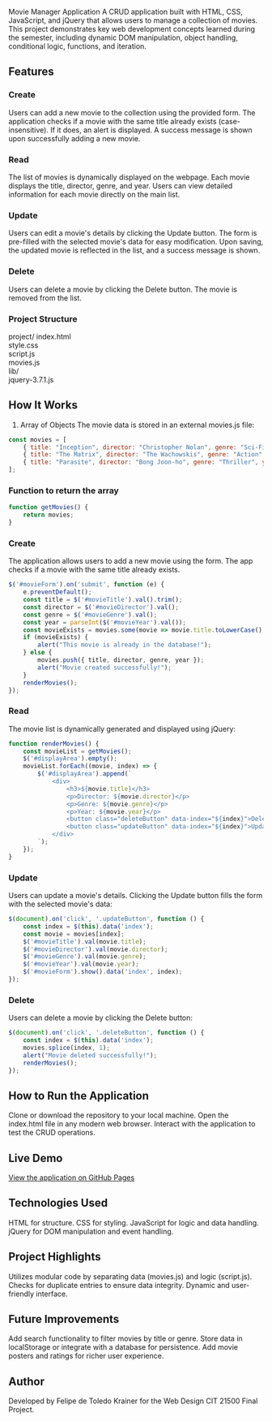 Movie Manager Application
A CRUD application built with HTML, CSS, JavaScript, and jQuery that allows users to manage a collection of movies. This project demonstrates key web development concepts learned during the semester, including dynamic DOM manipulation, object handling, conditional logic, functions, and iteration.

## Features

### Create
Users can add a new movie to the collection using the provided form.
The application checks if a movie with the same title already exists (case-insensitive). If it does, an alert is displayed.
A success message is shown upon successfully adding a new movie.

### Read
The list of movies is dynamically displayed on the webpage.
Each movie displays the title, director, genre, and year.
Users can view detailed information for each movie directly on the main list.

### Update
Users can edit a movie's details by clicking the Update button.
The form is pre-filled with the selected movie's data for easy modification.
Upon saving, the updated movie is reflected in the list, and a success message is shown.

### Delete
Users can delete a movie by clicking the Delete button.
The movie is removed from the list.

### Project Structure
project/
    index.html  
    style.css  
    script.js  
    movies.js  
    lib/  
        jquery-3.7.1.js

## How It Works
1. Array of Objects
The movie data is stored in an external movies.js file:
```javascript
const movies = [
    { title: "Inception", director: "Christopher Nolan", genre: "Sci-Fi", year: 2010 },
    { title: "The Matrix", director: "The Wachowskis", genre: "Action", year: 1999 },
    { title: "Parasite", director: "Bong Joon-ho", genre: "Thriller", year: 2019 }
];
```
### Function to return the array
```javascript
function getMovies() {
    return movies;
}
```

### Create
The application allows users to add a new movie using the form. The app checks if a movie with the same title already exists. 
```javascript
$('#movieForm').on('submit', function (e) {
    e.preventDefault();
    const title = $('#movieTitle').val().trim();
    const director = $('#movieDirector').val();
    const genre = $('#movieGenre').val();
    const year = parseInt($('#movieYear').val());
    const movieExists = movies.some(movie => movie.title.toLowerCase() === title.toLowerCase());
    if (movieExists) {
        alert("This movie is already in the database!");
    } else {
        movies.push({ title, director, genre, year });
        alert("Movie created successfully!");
    }
    renderMovies();
});
```
### Read
The movie list is dynamically generated and displayed using jQuery:
```javascript
function renderMovies() {
    const movieList = getMovies();
    $('#displayArea').empty();
    movieList.forEach((movie, index) => {
        $('#displayArea').append(`
            <div>
                <h3>${movie.title}</h3>
                <p>Director: ${movie.director}</p>
                <p>Genre: ${movie.genre}</p>
                <p>Year: ${movie.year}</p>
                <button class="deleteButton" data-index="${index}">Delete</button>
                <button class="updateButton" data-index="${index}">Update</button>
            </div>
        `);
    });
}
```
### Update
Users can update a movie's details. Clicking the Update button fills the form with the selected movie's data:
```javascript
$(document).on('click', '.updateButton', function () {
    const index = $(this).data('index');
    const movie = movies[index];
    $('#movieTitle').val(movie.title);
    $('#movieDirector').val(movie.director);
    $('#movieGenre').val(movie.genre);
    $('#movieYear').val(movie.year);
    $('#movieForm').show().data('index', index);
});
```
### Delete
Users can delete a movie by clicking the Delete button:
```javascript
$(document).on('click', '.deleteButton', function () {
    const index = $(this).data('index');
    movies.splice(index, 1);
    alert("Movie deleted successfully!");
    renderMovies();
});
```
## How to Run the Application
Clone or download the repository to your local machine.
Open the index.html file in any modern web browser.
Interact with the application to test the CRUD operations.

## Live Demo
[View the application on GitHub Pages](https://felipe-krainer.github.io/FinalProject/)

## Technologies Used

HTML for structure.
CSS for styling.
JavaScript for logic and data handling.
jQuery for DOM manipulation and event handling.

## Project Highlights

Utilizes modular code by separating data (movies.js) and logic (script.js).
Checks for duplicate entries to ensure data integrity.
Dynamic and user-friendly interface.

## Future Improvements
Add search functionality to filter movies by title or genre.
Store data in localStorage or integrate with a database for persistence.
Add movie posters and ratings for richer user experience.

## Author
Developed by Felipe de Toledo Krainer for the Web Design CIT 21500 Final Project.
